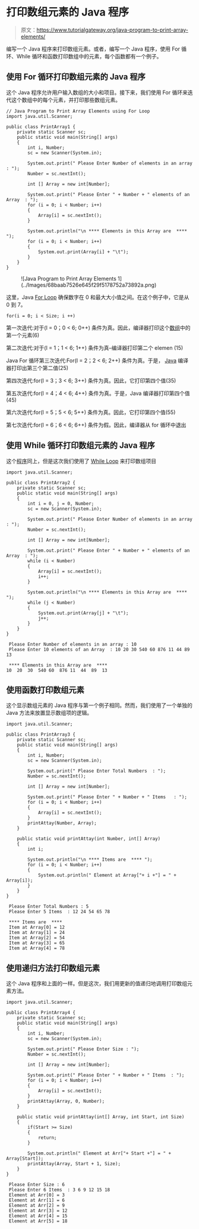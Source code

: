 # 打印数组元素的 Java 程序

> 原文：<https://www.tutorialgateway.org/java-program-to-print-array-elements/>

编写一个 Java 程序来打印数组元素。或者，编写一个 Java 程序，使用 For 循环、While 循环和函数打印数组中的元素，每个函数都有一个例子。

## 使用 For 循环打印数组元素的 Java 程序

这个 Java 程序允许用户输入数组的大小和项目。接下来，我们使用 For 循环来迭代这个数组中的每个元素，并打印那些数组元素。

```
// Java Program to Print Array Elements using For Loop
import java.util.Scanner;

public class PrintArray1 {
	private static Scanner sc;
	public static void main(String[] args) 
	{
		int i, Number;
		sc = new Scanner(System.in);

		System.out.print(" Please Enter Number of elements in an array : ");
		Number = sc.nextInt();	

		int [] Array = new int[Number];

		System.out.print(" Please Enter " + Number + " elements of an Array  : ");
		for (i = 0; i < Number; i++)
		{
			Array[i] = sc.nextInt();
		}     

		System.out.println("\n **** Elements in this Array are  **** ");
		for (i = 0; i < Number; i++)
		{
			System.out.print(Array[i] + "\t");
		}
	}
}
```

<figure class="wp-block-image">![Java Program to Print Array Elements 1](../Images/68baab7526e645f29f5178752a73892a.png)</figure>

这里，Java [For Loop](https://www.tutorialgateway.org/java-for-loop/) 确保数字在 0 和最大大小值之间。在这个例子中，它是从 0 到 7。

```
for(i = 0; i < Size; i ++)
```

第一次迭代:对于(I = 0；0 < 6; 0++)
条件为真。因此，编译器打印这个[数组](https://www.tutorialgateway.org/java-array/)中的第一个元素(6)

第二次迭代:对于(I = 1；1 < 6; 1++)
条件为真–编译器打印第二个 elemen (15)

Java For 循环第三次迭代:For(I = 2；2 < 6; 2++)
条件为真。于是， [Java](https://www.tutorialgateway.org/java-tutorial/) 编译器打印出第三个第二值(25)

第四次迭代:for(I = 3；3 < 6; 3++)
条件为真。因此，它打印第四个值(35)

第五次迭代:for(I = 4；4 < 6; 4++)
条件为真。于是，Java 编译器打印第四个值(45)

第六次迭代:for(I = 5；5 < 6; 5++)
条件为真。因此，它打印第四个值(55)

第七次迭代:for(I = 6；6 < 6; 6++)
条件为假。因此，编译器从 for 循环中退出

## 使用 While 循环打印数组元素的 Java 程序

这个[程序](https://www.tutorialgateway.org/learn-java-programs/)同上，但是这次我们使用了 [While Loop](https://www.tutorialgateway.org/java-while-loop/) 来打印数组项目

```
import java.util.Scanner;

public class PrintArray2 {
	private static Scanner sc;
	public static void main(String[] args) 
	{
		int i = 0, j = 0, Number;
		sc = new Scanner(System.in);

		System.out.print(" Please Enter Number of elements in an array : ");
		Number = sc.nextInt();	

		int [] Array = new int[Number];

		System.out.print(" Please Enter " + Number + " elements of an Array  : ");
		while (i < Number)
		{
			Array[i] = sc.nextInt();
			i++;
		}     

		System.out.println("\n **** Elements in this Array are  **** ");
		while (j < Number)
		{
			System.out.print(Array[j] + "\t");
			j++;
		}
	}
}
```

```
 Please Enter Number of elements in an array : 10
 Please Enter 10 elements of an Array  : 10 20 30 540 60 876 11 44 89 13

 **** Elements in this Array are  **** 
10	20	30	540	60	876	11	44	89	13 
```

## 使用函数打印数组元素

这个显示数组元素的 Java 程序与第一个例子相同。然而，我们使用了一个单独的 Java 方法来放置显示数组项的逻辑。

```
import java.util.Scanner;

public class PrintArray3 {
	private static Scanner sc;
	public static void main(String[] args) 
	{
		int i, Number;
		sc = new Scanner(System.in);

		System.out.print(" Please Enter Total Numbers  : ");
		Number = sc.nextInt();	

		int [] Array = new int[Number];

		System.out.print(" Please Enter " + Number + " Items   : ");
		for (i = 0; i < Number; i++)
		{
			Array[i] = sc.nextInt();
		}     
		printAttay(Number, Array);
	}

	public static void printAttay(int Number, int[] Array)
	{
		int i;

		System.out.println("\n **** Items are  **** ");
		for (i = 0; i < Number; i++)
		{
			System.out.println(" Element at Array["+ i +"] = " + Array[i]);
		}
	}
}
```

```
 Please Enter Total Numbers : 5
 Please Enter 5 Items  : 12 24 54 65 78

 **** Items are  **** 
 Item at Array[0] = 12
 Item at Array[1] = 24
 Item at Array[2] = 54
 Item at Array[3] = 65
 Item at Array[4] = 78
```

## 使用递归方法打印数组元素

这个 Java 程序和上面的一样。但是这次，我们用更新的值递归地调用打印数组元素方法。

```
import java.util.Scanner;

public class PrintArray4 {
	private static Scanner sc;
	public static void main(String[] args) 
	{
		int i, Number;
		sc = new Scanner(System.in);

		System.out.print(" Please Enter Size : ");
		Number = sc.nextInt();	

		int [] Array = new int[Number];

		System.out.print(" Please Enter " + Number + " Items  : ");
		for (i = 0; i < Number; i++)
		{
			Array[i] = sc.nextInt();
		}     
		printAttay(Array, 0, Number);
	}

	public static void printAttay(int[] Array, int Start, int Size)
	{
		if(Start >= Size)
		{
			return;
		}

		System.out.println(" Element at Arr["+ Start +"] = " + Array[Start]);
		printAttay(Array, Start + 1, Size);
	}
}
```

```
 Please Enter Size : 6
 Please Enter 6 Items  : 3 6 9 12 15 18
 Element at Arr[0] = 3
 Element at Arr[1] = 6
 Element at Arr[2] = 9
 Element at Arr[3] = 12
 Element at Arr[4] = 15
 Element at Arr[5] = 18
```